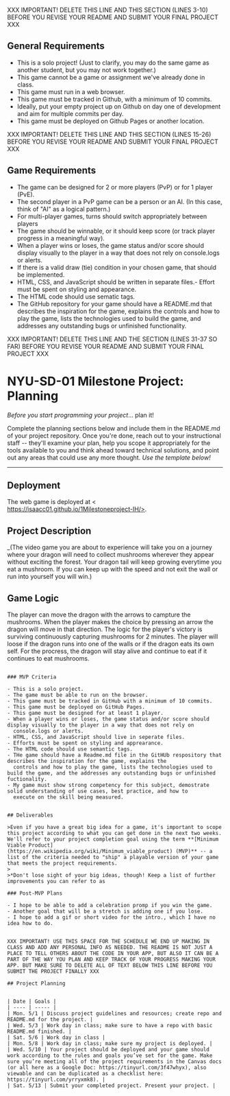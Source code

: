 XXX IMPORTANT! DELETE THIS LINE AND THIS SECTION (LINES 3-10) BEFORE YOU REVISE YOUR README AND SUBMIT YOUR FINAL PROJECT XXX

## General Requirements

- This is a solo project! (Just to clarify, you may do the same game as another student, but you may not work together.)
- This game cannot be a game or assignment we've already done in class.
- This game must run in a web browser.
- This game must be tracked in Github, with a minimum of 10 commits.
- Ideally, put your empty project up on Github on day one of development and aim for multiple commits per day.
- This game must be deployed on Github Pages or another location.

XXX IMPORTANT! DELETE THIS LINE AND THIS SECTION (LINES 15-26) BEFORE YOU REVISE YOUR README AND SUBMIT YOUR FINAL PROJECT XXX

## Game Requirements

- The game can be designed for 2 or more players (PvP) or for 1 player (PvE). 
- The second player in a PvP game can be a person or an AI. (In this case, think of "AI" as a logical pattern.)
- For multi-player games, turns should switch appropriately between players
- The game should be winnable, or it should keep score (or track player progress in a meaningful way). 
- When a player wins or loses, the game status and/or score should display visually to the player in a way that does not rely on console.logs or alerts. 
- If there is a valid draw (tie) condition in your chosen game, that should be implemented.
- HTML, CSS, and JavaScript should be written in separate files.- Effort must be spent on styling and appearance.
- The HTML code should use sematic tags.
- The GitHub repository for your game should have a README.md that describes the inspiration for the game, explains the controls and how to play the game, lists the technologies used to build the game, and addresses any outstanding bugs or unfinished functionality.

XXX IMPORTANT! DELETE THIS LINE AND THE SECTION (LINES 31-37 SO FAR) BEFORE YOU REVISE YOUR README AND SUBMIT YOUR FINAL PROJECT XXX

# NYU-SD-01 Milestone Project: Planning

_Before you start programming your project_... plan it!

Complete the planning sections below and include them in the README.md of your project repository. Once you're done, reach out to your instructional staff -- they'll examine your plan, help you scope it appropriately for the tools available to you and think ahead toward technical solutions, and point out any areas that could use any more thought. _Use the template below!_

--------

## Deployment

The web game is deployed at < https://isaacc01.github.io/1Milestoneproject-IH/>.

## Project Description

_(The video game you are about to experience will take you on a journey where your dragon will need to collect mushrooms wherever they appear without exciting the forest. Your dragon tail will keep growing everytime you eat a mushroom. If you can keep up with the speed and not exit the wall or run into yourself you will win.)
    

## Game Logic

The player can move the dragon with the arrows to campture the mushrooms. When the player makes the choice by pressing an arrow the dragon will move in that direction. The logic for the player's victory is surviving continuously capturing mushrooms for 2 minutes. The player will loose if the dragon runs into one of the walls or if the dragon eats its own self. For the procress, the dragon will stay alive and continue to eat if it continues to eat mushrooms. 
```

### MVP Criteria

- This is a solo project.
- The game must be able to run on the browser.
- This game must be tracked in GitHub with a minimum of 10 commits.
- This game must be deployed on GitHub Pages.
- This game must be designed for at least 1 player.
- When a player wins or loses, the game status and/or score should display visually to the player in a way that does not rely on 
  console.logs or alerts.
- HTML, CSS, and JavaScript should live in seperate files.
- Efforts must be spent on styling and apprearance.
- The HTML code should use semantic tags.
- THe game should have a Readme.md file in the GitHUb respository that describes the inspiration for the game, explains the       
  controls and how to play the game, lists the technologies used to build the game, and the addresses any outstanding bugs or unfinished fuctionality. 
- My game must show strong competency for this subject, demostrate solid understanding of use cases, best practice, and how to
  execute on the skill being measured. 


## Deliverables

>Even if you have a great big idea for a game, it's important to scope this project according to what you can get done in the next two weeks. We'll refer to your project completion goal using the term **[Minimum Viable Product]
(https://en.wikipedia.org/wiki/Minimum_viable_product) (MVP)** -- a list of the criteria needed to "ship" a playable version of your game that meets the project requirements.
>
>*Don't lose sight of your big ideas, though! Keep a list of further improvements you can refer to as 

### Post-MVP Plans

- I hope to be able to add a celebration promp if you win the game.
- Another goal that will be a stretch is adding one if you lose. 
- I hope to add a gif or short video for the intro., which I have no idea how to do. 


XXX IMPORTANT! USE THIS SPACE FOR THE SCHEDULE WE END UP MAKING IN CLASS AND ADD ANY PERSONAL INFO AS NEEDED. THE README IS NOT JUST A PLACE TO TELL OTHERS ABOUT THE CODE IN YOUR APP, BUT ALSO IT CAN BE A PART OF THE WAY YOU PLAN AND KEEP TRACK OF YOUR PROGRESS MAKING YOUR APP. BUT MAKE SURE TO DELETE ALL OF TEXT BELOW THIS LINE BEFORE YOU SUBMIT THE PROJECT FINALLY XXX

## Project Planning


| Date | Goals |
| ---- | ----- |
| Mon. 5/1 | Discuss project guidelines and resources; create repo and README.md for the project. |
| Wed. 5/3 | Work day in class; make sure to have a repo with basic README.md finished. |
| Sat. 5/6 | Work day in class |
| Mon. 5/8 | Work day in class; make sure my project is deployed. |
| Wed. 5/10 | Your project should be deployed and your game should work according to the rules and goals you’ve set for the game. Make sure you’re meeting all of the project requirements in the Canvas docs (or all here as a Google Doc: https://tinyurl.com/3f47whyx), also viewable and can be duplicated as a checklist here: https://tinyurl.com/yrryxmk8). |
| Sat. 5/13 | Submit your completed project. Present your project. |